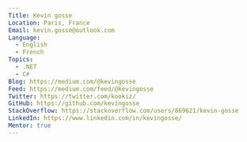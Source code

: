 ```yaml
---
Title: Kevin gosse
Location: Paris, France
Email: kevin.gosse@outlook.com
Language:
  - English
  - French
Topics:
  - .NET
  - C#
Blog: https://medium.com/@kevingosse
Feed: https://medium.com/feed/@kevingosse
Twitter: https://twitter.com/kookiz/
GitHub: https://github.com/kevingosse
StackOverflow: https://stackoverflow.com/users/869621/kevin-gosse
LinkedIn: https://www.linkedin.com/in/kevingosse/
Mentor: true
---
```


